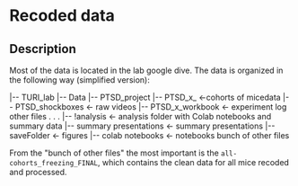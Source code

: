 # Recoded data

## Description

Most of the data is located in the lab google dive. The data is organized in the following way (simplified version):

|-- TURI_lab
    |-- Data
        |-- PTSD_project
            |-- PTSD_x_ <-cohorts of micedata
                |-- PTSD_shockboxes <- raw videos
                |-- PTSD_x_workbook <- experiment log
                other files
                .
                .
                .
                |-- !analysis <- analysis folder with Colab notebooks and summary data
                    |-- summary presentations <- summary presentations
                    |-- saveFolder <- figures
                    |-- colab notebooks <- notebooks
                    bunch of other files

From the "bunch of other files" the most important is the `all-cohorts_freezing_FINAL`, which contains the clean data for all mice recoded and processed.